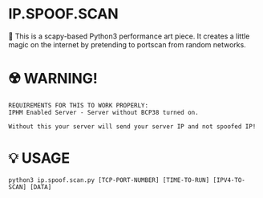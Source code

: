# IP.SPOOF.SCAN
🎃 This is a scapy-based Python3 performance art piece. It creates a little magic on the internet by pretending to portscan from random networks.

# ☢️ WARNING!
```
REQUIREMENTS FOR THIS TO WORK PROPERLY:
IPHM Enabled Server - Server without BCP38 turned on.

Without this your server will send your server IP and not spoofed IP!
```

# 💡 USAGE
```python3 ip.spoof.scan.py [TCP-PORT-NUMBER] [TIME-TO-RUN] [IPV4-TO-SCAN] [DATA]```
